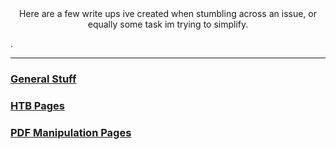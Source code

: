 
<center>Here are a few write ups ive created when stumbling across an issue, or equally some task im trying to simplify.</center>


.
_______________________________________________________________

### [General Stuff](https://wanatry.github.io/general/)

### [HTB Pages](https://wanatry.github.io/HTB/)

### [PDF Manipulation Pages](https://wanatry.github.io/PDF/)
